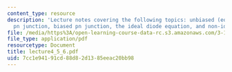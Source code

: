 ```yaml
---
content_type: resource
description: 'Lecture notes covering the following topics: unbiased (equilibrium)
  pn junction, biased pn junction, the ideal diode equation, and non-idealities.'
file: /media/https%3A/open-learning-course-data-rc.s3.amazonaws.com/3-15-electrical-optical-magnetic-materials-and-devices-fall-2006/7cc1e94191cd88d82d1385eeac20bb98_lecture4_5_6.pdf
file_type: application/pdf
resourcetype: Document
title: lecture4_5_6.pdf
uid: 7cc1e941-91cd-88d8-2d13-85eeac20bb98
---
```

